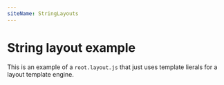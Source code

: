 ```yaml
---
siteName: StringLayouts
---
```

# String layout example

This is an example of a `root.layout.js` that just uses template lierals for a
layout template engine.
